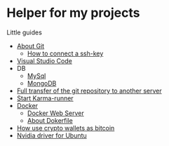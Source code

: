 # Helper for my projects

Little guides

* [About Git](https://github.com/RaymondProduction/helper/blob/master/manuals/git-ssh.md)
    * [How to connect a ssh-key](https://github.com/RaymondProduction/helper/blob/master/manuals/git-ssh.md)
* [Visual Studio Code](https://github.com/RaymondProduction/helper/blob/master/manuals/vsc.md)
* DB
    * [MySql](https://github.com/RaymondProduction/helper/blob/master/manuals/mysql.md)
    * [MongoDB](https://github.com/RaymondProduction/helper/blob/master/manuals/mongodb.md)
* [Full transfer of the git repository to another server](https://github.com/RaymondProduction/helper/blob/master/manuals/transfer.md)
* [Start Karma-runner](https://github.com/RaymondProduction/helper/blob/master/karma/README.md)
* [Docker](https://github.com/RaymondProduction/helper/blob/master/manuals/docker.md)
    * [Docker Web Server](https://github.com/RaymondProduction/helper/blob/master/manuals/docker-webserver.md)
    * [About Dokerfile](https://github.com/RaymondProduction/helper/blob/master/manuals/docker-about-dockerfile.md)
* [How use crypto wallets as bitcoin](https://github.com/RaymondProduction/helper/blob/master/manuals/crypto-wallets.md)
* [Nvidia driver for Ubuntu](https://github.com/RaymondProduction/helper/blob/master/manuals/nvidia-install.md)